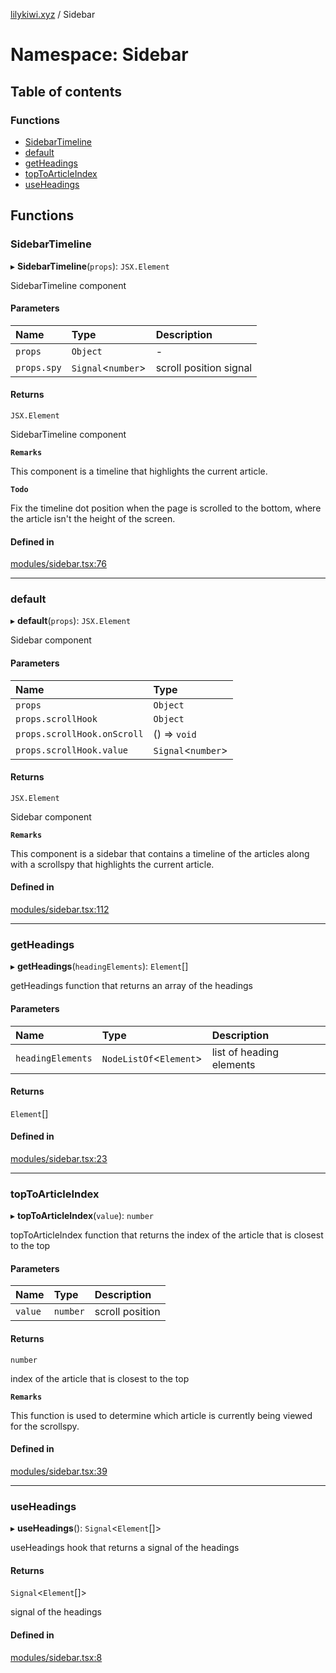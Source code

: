 [lilykiwi.xyz](../README.md) / Sidebar

# Namespace: Sidebar

## Table of contents

### Functions

- [SidebarTimeline](Sidebar.md#sidebartimeline)
- [default](Sidebar.md#default)
- [getHeadings](Sidebar.md#getheadings)
- [topToArticleIndex](Sidebar.md#toptoarticleindex)
- [useHeadings](Sidebar.md#useheadings)

## Functions

### SidebarTimeline

▸ **SidebarTimeline**(`props`): `JSX.Element`

SidebarTimeline component

#### Parameters

| Name | Type | Description |
| :------ | :------ | :------ |
| `props` | `Object` | - |
| `props.spy` | `Signal`<`number`\> | scroll position signal |

#### Returns

`JSX.Element`

SidebarTimeline component

**`Remarks`**

This component is a timeline that highlights the current article.

**`Todo`**

Fix the timeline dot position when the page is scrolled to the bottom, where the article isn't the height of the screen.

#### Defined in

[modules/sidebar.tsx:76](https://github.com/lilykiwi/lilykiwi.xyz-r2/blob/edea850/src/modules/sidebar.tsx#L76)

___

### default

▸ **default**(`props`): `JSX.Element`

Sidebar component

#### Parameters

| Name | Type |
| :------ | :------ |
| `props` | `Object` |
| `props.scrollHook` | `Object` |
| `props.scrollHook.onScroll` | () => `void` |
| `props.scrollHook.value` | `Signal`<`number`\> |

#### Returns

`JSX.Element`

Sidebar component

**`Remarks`**

This component is a sidebar that contains a timeline of the articles along with a scrollspy that highlights the current article.

#### Defined in

[modules/sidebar.tsx:112](https://github.com/lilykiwi/lilykiwi.xyz-r2/blob/edea850/src/modules/sidebar.tsx#L112)

___

### getHeadings

▸ **getHeadings**(`headingElements`): `Element`[]

getHeadings function that returns an array of the headings

#### Parameters

| Name | Type | Description |
| :------ | :------ | :------ |
| `headingElements` | `NodeListOf`<`Element`\> | list of heading elements |

#### Returns

`Element`[]

#### Defined in

[modules/sidebar.tsx:23](https://github.com/lilykiwi/lilykiwi.xyz-r2/blob/edea850/src/modules/sidebar.tsx#L23)

___

### topToArticleIndex

▸ **topToArticleIndex**(`value`): `number`

topToArticleIndex function that returns the index of the article that is closest to the top

#### Parameters

| Name | Type | Description |
| :------ | :------ | :------ |
| `value` | `number` | scroll position |

#### Returns

`number`

index of the article that is closest to the top

**`Remarks`**

This function is used to determine which article is currently being viewed for the scrollspy.

#### Defined in

[modules/sidebar.tsx:39](https://github.com/lilykiwi/lilykiwi.xyz-r2/blob/edea850/src/modules/sidebar.tsx#L39)

___

### useHeadings

▸ **useHeadings**(): `Signal`<`Element`[]\>

useHeadings hook that returns a signal of the headings

#### Returns

`Signal`<`Element`[]\>

signal of the headings

#### Defined in

[modules/sidebar.tsx:8](https://github.com/lilykiwi/lilykiwi.xyz-r2/blob/edea850/src/modules/sidebar.tsx#L8)

